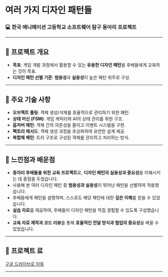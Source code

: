 # 여러 가지 디자인 패턴들

### 💻 한국 애니메이션 고등학교 소프트웨어 탐구 동아리 프로젝트

---

## 📌 프로젝트 개요
- **목표**: 게임 개발 과정에서 활용할 수 있는 **유용한 디자인 패턴**을 후배들에게 교육하는 것이 목표.
- **디자인 패턴 선별 기준**: **범용성**과 **실용성**이 높은 패턴 위주로 구성.

---

## 🔑 주요 기술 사항
- **오브젝트 풀링**: 객체 생성/삭제를 효율적으로 관리하기 위한 패턴.
- **상태 머신 (FSM)**: 게임 캐릭터와 AI의 상태 관리를 위한 구조.
- **옵저버 패턴**: 객체 간의 의존성을 줄이고 이벤트 시스템을 구현.
- **팩토리 메서드**: 객체 생성 과정을 추상화하여 유연한 설계 제공.
- **복합체 패턴**: 트리 구조로 구성된 객체를 관리하고 처리하는 방식.

---

## 🤔 느낀점과 배운점
- **동아리 후배들을 위한 교육 프로젝트**로, **디자인 패턴의 실용성과 중요성**을 이해시키는 데 중점을 두었습니다.
- 사용해 본 여러 디자인 패턴 중 **범용성과 실용성**이 뛰어난 패턴을 선별하여 적용했습니다.
- 후배들에게 패턴을 설명하며, 스스로도 해당 패턴에 대한 **깊은 이해**를 얻을 수 있었습니다.
- **실습 자료**를 제공하여, 후배들이 디자인 패턴을 직접 경험할 수 있도록 구성했습니다.
- **교육 자료 제작과 코드 리뷰**를 통해 **효율적인 전달 방식과 협업의 중요성**을 배울 수 있었습니다.

---

## 📄 프로젝트  료
[구글 드라이브로 이동](https://drive.google.com/drive/folders/1RxV5H8IjCo6-6u1jw86GFDGPuqQpfsM8?usp=drive_link)

---
